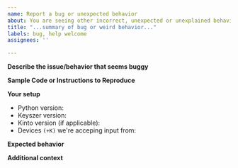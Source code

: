 ```yaml
---
name: Report a bug or unexpected behavior
about: You are seeing other incorrect, unexpected or unexplained behavior.
title: "...summary of bug or weird behavior..."
labels: bug, help welcome
assignees: ''

---
```


**Describe the issue/behavior that seems buggy**
<!-- A clear and concise description of the bug or incorrect behavior. -->


**Sample Code or Instructions to Reproduce**
<!--
Please include step-by-step instructions when possible to reproduce the bug you are seeing.  If you're using a custom configuration file please attach that; or at lest the relevant part if your struggling with a particular mapping or conditional, etc.  Often a verbose log (`keyszer -v`) of output can help for really complex stucky key or incorrect keypress situations. -->

**Your setup**

- Python version:
- Keyszer version:
- Kinto version (if applicable):
- Devices `(+K)` we're acceping input from:

<!--
The (+K) lines from a verbose log look like:

(+K) Grabbing Microsoft Mouse with IntelliEye(TM) (/dev/input/event2)
(+K) Grabbing Apple, Inc Apple Keyboard (/dev/input/event3) -->

**Expected behavior**
<!--
A clear and concise description of what you expected to happen.  If a screen grab would help, attach one. -->

**Additional context**
<!--
Add any other context about the problem here. -->
